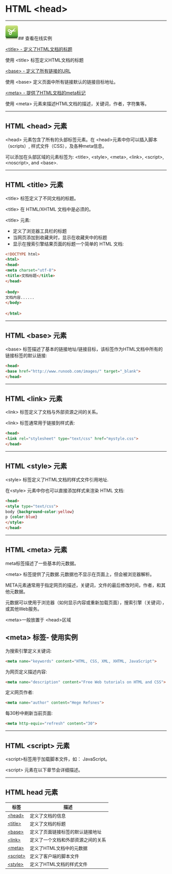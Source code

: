 # HTML &lt;head&gt;

--------

![Examples](images/tryitimg.gif)## 查看在线实例

[&lt;title&gt; - 定义了HTML文档的标题](http://www.runoob.com/try/try.php?filename=tryhtml_title)

 使用 &lt;title&gt; 标签定义HTML文档的标题

[&lt;base&gt; - 定义了所有链接的URL](http://www.runoob.com/try/try.php?filename=tryhtml_base)

 使用 &lt;base&gt; 定义页面中所有链接默认的链接目标地址。

[&lt;meta&gt; - 提供了HTML文档的meta标记](http://www.runoob.com/try/try.php?filename=tryhtml_meta)

 使用 &lt;meta&gt; 元素来描述HTML文档的描述，关键词，作者，字符集等。

--------

## HTML &lt;head&gt; 元素

&lt;head&gt; 元素包含了所有的头部标签元素。在 &lt;head&gt;元素中你可以插入脚本（scripts）, 样式文件（CSS），及各种meta信息。

可以添加在头部区域的元素标签为: &lt;title&gt;, &lt;style&gt;, &lt;meta&gt;, &lt;link&gt;, &lt;script&gt;, &lt;noscript&gt;, and &lt;base&gt;.

--------

## HTML &lt;title&gt; 元素

&lt;title&gt; 标签定义了不同文档的标题。

&lt;title&gt; 在 HTML/XHTML 文档中是必须的。

&lt;title&gt; 元素:

 * 定义了浏览器工具栏的标题
 * 当网页添加到收藏夹时，显示在收藏夹中的标题
 * 显示在搜索引擎结果页面的标题一个简单的 HTML 文档:

```HTML
<!DOCTYPE html>
<html>
<head> 
<meta charset="utf-8"> 
<title>文档标题</title>
</head>

<body>
文档内容......
</body>

</html>
```

--------

## HTML &lt;base&gt; 元素

&lt;base&gt; 标签描述了基本的链接地址/链接目标，该标签作为HTML文档中所有的链接标签的默认链接:

```HTML
<head>
<base href="http://www.runoob.com/images/" target="_blank">
</head>
```

--------

## HTML &lt;link&gt; 元素

&lt;link&gt; 标签定义了文档与外部资源之间的关系。

&lt;link&gt; 标签通常用于链接到样式表:

```HTML
<head>
<link rel="stylesheet" type="text/css" href="mystyle.css">
</head>
```

--------

## HTML &lt;style&gt; 元素

&lt;style&gt; 标签定义了HTML文档的样式文件引用地址.

在&lt;style&gt; 元素中你也可以直接添加样式来渲染 HTML 文档:

```HTML
<head>
<style type="text/css">
body {background-color:yellow}
p {color:blue}
</style>
</head>
```

--------

## HTML &lt;meta&gt; 元素

meta标签描述了一些基本的元数据。

&lt;meta&gt; 标签提供了元数据.元数据也不显示在页面上，但会被浏览器解析。

META元素通常用于指定网页的描述，关键词，文件的最后修改时间，作者，和其他元数据。

元数据可以使用于浏览器（如何显示内容或重新加载页面），搜索引擎（关键词），或其他Web服务。

&lt;meta&gt;一般放置于 &lt;head&gt;区域

## &lt;meta&gt; 标签- 使用实例

为搜索引擎定义关键词:

```HTML
<meta name="keywords" content="HTML, CSS, XML, XHTML, JavaScript">
```

为网页定义描述内容:

```HTML
<meta name="description" content="Free Web tutorials on HTML and CSS">
```

定义网页作者:

```HTML
<meta name="author" content="Hege Refsnes">
```

每30秒中刷新当前页面:

```HTML
<meta http-equiv="refresh" content="30">
```

--------

## HTML &lt;script&gt; 元素

&lt;script&gt;标签用于加载脚本文件，如： JavaScript。

&lt;script&gt; 元素在以下章节会详细描述。

--------

## HTML head 元素

| 标签 | 描述 |
| ---- | ---- |
| [&lt;head&gt;](http://www.runoob.com/tags/tag-head.html) | 定义了文档的信息 |
| [&lt;title&gt;](http://www.runoob.com/tags/tag-title.html) | 定义了文档的标题 |
| [&lt;base&gt;](http://www.runoob.com/tags/tag-base.html) | 定义了页面链接标签的默认链接地址 |
| [&lt;link&gt;](http://www.runoob.com/tags/tag-link.html) | 定义了一个文档和外部资源之间的关系 |
| [&lt;meta&gt;](http://www.runoob.com/tags/tag-meta.html) | 定义了HTML文档中的元数据 |
| [&lt;script&gt;](http://www.runoob.com/tags/tag-script.html) | 定义了客户端的脚本文件 |
| [&lt;style&gt;](http://www.runoob.com/tags/tag-style.html) | 定义了HTML文档的样式文件 |
